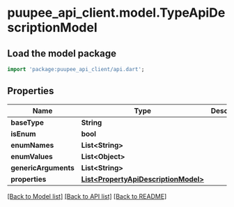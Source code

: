 # puupee_api_client.model.TypeApiDescriptionModel

## Load the model package
```dart
import 'package:puupee_api_client/api.dart';
```

## Properties
Name | Type | Description | Notes
------------ | ------------- | ------------- | -------------
**baseType** | **String** |  | [optional] 
**isEnum** | **bool** |  | [optional] 
**enumNames** | **List&lt;String&gt;** |  | [optional] 
**enumValues** | **List&lt;Object&gt;** |  | [optional] 
**genericArguments** | **List&lt;String&gt;** |  | [optional] 
**properties** | [**List&lt;PropertyApiDescriptionModel&gt;**](PropertyApiDescriptionModel.md) |  | [optional] 

[[Back to Model list]](../README.md#documentation-for-models) [[Back to API list]](../README.md#documentation-for-api-endpoints) [[Back to README]](../README.md)


